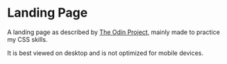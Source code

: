 # Landing Page

A landing page as described by [The Odin Project](https://www.theodinproject.com/lessons/foundations-landing-page), mainly made to practice my CSS skills.

It is best viewed on desktop and is not optimized for mobile devices.
